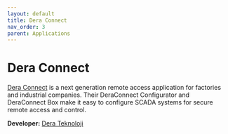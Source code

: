 ```yaml
---
layout: default
title: Dera Connect
nav_order: 3
parent: Applications
---
```


# Dera Connect

[Dera Connect](https://deraconnect.com) is a next generation remote access application for factories and industrial companies.  Their DeraConnect Configurator and DeraConnect Box make it easy to configure SCADA systems for secure remote access and control.

**Developer:** [Dera Teknoloji](https://www.derateknoloji.com)
